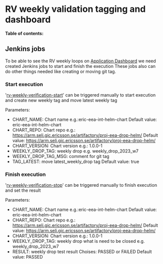 # RV weekly validation tagging and dashboard

**Table of contents:**
<!-- START doctoc
...
END doctoc -->

## Jenkins jobs

To be able to see the RV weekly loops on [Application Dashboard](https://eteamspace.internal.ericsson.com/display/ECISE/Application+Dashboard+in+Product+CI) we need created Jenkins jobs to start and finish the execution
These jobs also can do other things needed like creating or moving git tag.

### Start execution

 '[rv-weekly-verification-start](https://seliius27190.seli.gic.ericsson.se:8443/job/rv-weekly-verification-start/)' can be triggered manually to start execution and create new weekly tag and move latest weekly tag

Parameters:

+ CHART_NAME: Chart name e.g.:eric-eea-int-helm-chart Default value: eric-eea-int-helm-chart
+ CHART_REPO: Chart repo e.g.: <https://arm.seli.gic.ericsson.se/artifactory/proj-eea-drop-helm/> Default value: <https://arm.seli.gic.ericsson.se/artifactory/proj-eea-drop-helm/>
+ CHART_VERSION: Chart version e.g.: 1.0.0-1
+ WEEKLY_DROP_TAG: weekly drop e.g. weekly_drop_2023_w7
+ WEEKLY_DROP_TAG_MSG: comment for git tag
+ TAG_LATEST: move latest_weekly_drop tag Default value: true

### Finish execution

 '[rv-weekly-verification-stop](https://seliius27190.seli.gic.ericsson.se:8443/job/rv-weekly-verification-stop/)' can be triggered manually to finish execution and set the result

Parameters:

+ CHART_NAME: Chart name e.g.:eric-eea-int-helm-chart Default value: eric-eea-int-helm-chart
+ CHART_REPO: Chart repo e.g.: <https://arm.seli.gic.ericsson.se/artifactory/proj-eea-drop-helm/> Default value: <https://arm.seli.gic.ericsson.se/artifactory/proj-eea-drop-helm/>
+ CHART_VERSION: Chart version e.g.: 1.0.0-1
+ WEEKLY_DROP_TAG: weekly drop what is need to be closed e.g. weekly_drop_2023_w7
+ RESULT: weekly drop test result Choises: PASSED or FAILED Default value: PASSED
